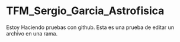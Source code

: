 # TFM_Sergio_Garcia_Astrofisica

Estoy Haciendo pruebas con github. Esta es una prueba de editar un archivo en una rama. 
